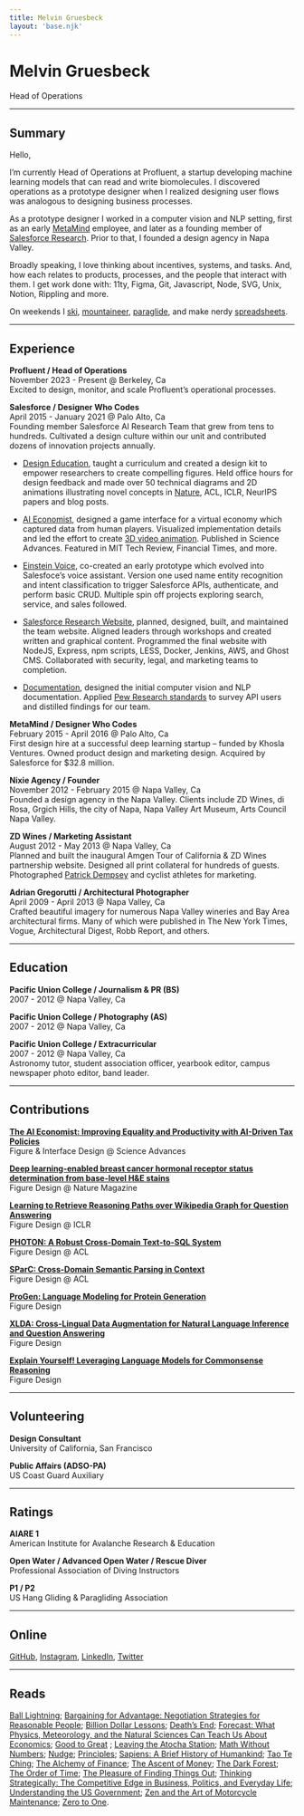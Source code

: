 ```yaml
---
title: Melvin Gruesbeck
layout: 'base.njk'
---
```


# Melvin Gruesbeck
Head of Operations

---

## Summary

Hello,

I’m currently Head of Operations at Profluent, a startup developing machine learning models that can read and write biomolecules. I discovered operations as a prototype designer when I realized designing user flows was analogous to designing business processes.

As a prototype designer I worked in a computer vision and NLP setting, first as an early [MetaMind](https://venturebeat.com/2016/04/04/salesforce-buys-hot-deep-learning-startup-metamind-services-shutting-down-may-4/) employee, and later as a founding member of [Salesforce Research](https://www.salesforceairesearch.com/). Prior to that, I founded a design agency in Napa Valley.

Broadly speaking, I love thinking about incentives, systems, and tasks. And, how each relates to products, processes, and the people that interact with them. I get work done with: 11ty, Figma, Git, Javascript, Node, SVG, Unix, Notion, Rippling and more.

On weekends I [ski](https://www.instagram.com/p/CbLvhBKPDY-/), [mountaineer](https://docs.google.com/document/d/1ol8zGVx0idn4PJfGxyta_36Oga0kMZm5m3He03T-JCc/edit), [paraglide](https://www.instagram.com/p/B_d7F5YhUcD/), and make nerdy [spreadsheets](https://docs.google.com/spreadsheets/d/140L1GhbZXHXsbJdI6eYurpDyTWKa8owp57K_modYM7w/edit?usp=sharing).

---

## Experience
**Profluent / Head of Operations** \
November 2023 - Present @ Berkeley, Ca \
Excited to design, monitor, and scale Profluent’s operational processes. 

**Salesforce / Designer Who Codes** \
April 2015 - January 2021 @ Palo Alto, Ca \
Founding member Salesforce AI Research Team that grew from tens to hundreds. Cultivated a design culture within our unit and contributed dozens of innovation projects annually.

- [Design Education](https://twitter.com/AkariAsai/status/1202638064440365056), taught a curriculum and created a design kit to empower researchers to create compelling figures. Held office hours for design feedback and made over 50 technical diagrams and 2D animations illustrating novel concepts in [Nature](https://www.nature.com/articles/s41467-020-19334-3), ACL, ICLR, NeurIPS papers and blog posts.

- [AI Economist](https://blog.einstein.ai/the-ai-economist/), designed a game interface for a virtual economy which captured data from human players. Visualized implementation details and led the effort to create [3D video animation](https://www.youtube.com/watch?v=4iQUcGyQhdA). Published in Science Advances. Featured in MIT Tech Review, Financial Times, and more.

- [Einstein Voice](https://www.salesforce.com/products/einstein/einstein-voice/), co-created an early prototype which evolved into Salesfoce’s voice assistant. Version one used name entity recognition and intent classification to trigger Salesforce APIs, authenticate, and perform basic CRUD. Multiple spin off projects exploring search, service, and sales followed.

- [Salesforce Research Website](https://web.archive.org/web/20201105041529/http://einstein.ai/), planned, designed, built, and maintained the team website. Aligned leaders through workshops and created written and graphical content. Programmed the final website with NodeJS, Express, npm scripts, LESS, Docker, Jenkins, AWS, and Ghost CMS. Collaborated with security, legal, and marketing teams to completion.

- [Documentation](https://metamind.readme.io/docs), designed the initial computer vision and NLP documentation. Applied [Pew Research standards](https://www.pewresearch.org/our-methods/u-s-surveys/writing-survey-questions/) to survey API users and distilled findings for our team.

**MetaMind / Designer Who Codes** \
February 2015 - April 2016 @ Palo Alto, Ca \
First design hire at a successful deep learning startup – funded by Khosla Ventures. Owned product design and marketing design. Acquired by Salesforce for $32.8 million.

**Nixie Agency / Founder** \
November 2012 - February 2015 @ Napa Valley, Ca \
Founded a design agency in the Napa Valley. Clients include ZD Wines, di Rosa, Grgich Hills, the city of Napa, Napa Valley Art Museum, Arts Council Napa Valley.

**ZD Wines / Marketing Assistant** \
August 2012 - May 2013 @ Napa Valley, Ca \
Planned and built the inaugural Amgen Tour of California & ZD Wines partnership website. Designed all print collateral for hundreds of guests. Photographed [Patrick Dempsey](https://www.instagram.com/p/uSSmJPGP99/) and cyclist athletes for marketing.

**Adrian Gregorutti / Architectural Photographer** \
April 2009 - April 2013 @ Napa Valley, Ca \
Crafted beautiful imagery for numerous Napa Valley wineries and Bay Area architectural firms. Many of which were published in The New York Times, Vogue, Architectural Digest, Robb Report, and others.

---

## Education 

**Pacific Union College / Journalism & PR (BS)** \
2007 - 2012 @ Napa Valley, Ca

**Pacific Union College / Photography (AS)** \
2007 - 2012 @ Napa Valley, Ca

**Pacific Union College / Extracurricular** \
2007 - 2012 @ Napa Valley, Ca \
Astronomy tutor, student association officer, yearbook editor, campus newspaper photo editor, band leader.

---

## Contributions
[**The AI Economist: Improving Equality and Productivity with AI-Driven Tax Policies**](https://arxiv.org/pdf/2004.13332.pdf) \
Figure & Interface Design @ Science Advances

[**Deep learning-enabled breast cancer hormonal receptor status determination from base-level H&E stains**](https://www.nature.com/articles/s41467-020-19334-3) \
Figure Design @ Nature Magazine

[**Learning to Retrieve Reasoning Paths over Wikipedia Graph for Question Answering**](https://arxiv.org/pdf/1911.10470.pdf) \
Figure Design @ ICLR

[**PHOTON: A Robust Cross-Domain Text-to-SQL System**](https://arxiv.org/pdf/2007.15280.pdf) \
Figure Design @ ACL

[**SParC: Cross-Domain Semantic Parsing in Context** ](https://yale-lily.github.io/sparc) \
Figure Design @ ACL

[**ProGen: Language Modeling for Protein Generation**](https://www.biorxiv.org/content/10.1101/2020.03.07.982272v2.full.pdf) \
Figure Design

[**XLDA: Cross-Lingual Data Augmentation for Natural Language Inference and Question Answering**](https://arxiv.org/pdf/1905.11471.pdf) \
Figure Design

[**Explain Yourself! Leveraging Language Models for Commonsense Reasoning**](https://arxiv.org/pdf/1906.02361.pdf) \
Figure Design

---

## Volunteering 
**Design Consultant** \
University of California, San Francisco

**Public Affairs (ADSO-PA)** \
US Coast Guard Auxiliary

---

## Ratings
**AIARE 1** \
American Institute for Avalanche Research & Education

**Open Water / Advanced Open Water / Rescue Diver** \
Professional Association of Diving Instructors

**P1 / P2** \
US Hang Gliding & Paragliding Association

---

## Online
[GitHub](https://github.com/mgruesbeck), [Instagram](https://www.instagram.com/melvingruesbeck/), [LinkedIn](https://www.linkedin.com/in/melvingruesbeck/), [Twitter](https://twitter.com/melvingruesbeck)

---

## Reads
[Ball Lightning](https://en.wikipedia.org/wiki/Ball_Lightning_(novel)); [Bargaining for Advantage: Negotiation Strategies for
Reasonable People](https://archive.org/details/bargainingforadv00gric_0); [Billion Dollar Lessons](https://archive.org/details/billiondollarles00carr); [Death’s End](https://en.wikipedia.org/wiki/Death%27s_End); [Forecast: What
Physics, Meteorology, and the Natural Sciences Can Teach Us About
Economics](https://archive.org/details/forecastwhatphys0000buch); [Good to Great](https://en.wikipedia.org/wiki/Good_to_Great) ; [Leaving the Atocha Station](https://en.wikipedia.org/wiki/Leaving_the_Atocha_Station); [Math Without
Numbers](https://milobeckman.com/home-2021.html); [Nudge](https://en.wikipedia.org/wiki/Nudge_\(book\)); [Principles](https://www.principles.com/); [Sapiens: A Brief History of Humankind](https://en.wikipedia.org/wiki/Sapiens:_A_Brief_History_of_Humankind); [Tao
Te Ching](https://en.wikipedia.org/wiki/Tao_Te_Ching); [The Alchemy of Finance](https://archive.org/details/alchemyoffinance0000soro); [The Ascent of Money](https://en.wikipedia.org/wiki/The_Ascent_of_Money); [The Dark Forest](https://en.wikipedia.org/wiki/The_Dark_Forest);
[The Order of Time](https://en.wikipedia.org/wiki/The_Order_of_Time_\(book\)); [The Pleasure of Finding Things Out](https://en.wikipedia.org/wiki/The_Pleasure_of_Finding_Things_Out); [Thinking
Strategically: The Competitive Edge in Business, Politics, and Everyday
Life](https://en.wikipedia.org/wiki/Thinking_Strategically); [Understanding the US Government](https://www.wondrium.com/understanding-the-us-government?plus=y&tn=Our+Newest+Courses_5_0); [Zen and the Art of Motorcycle
Maintenance](https://en.wikipedia.org/wiki/Zen_and_the_Art_of_Motorcycle_Maintenance); [Zero to One](https://en.wikipedia.org/wiki/Zero_to_One).